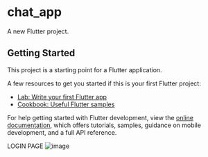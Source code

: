 # chat_app

A new Flutter project.

## Getting Started

This project is a starting point for a Flutter application.

A few resources to get you started if this is your first Flutter project:

- [Lab: Write your first Flutter app](https://docs.flutter.dev/get-started/codelab)
- [Cookbook: Useful Flutter samples](https://docs.flutter.dev/cookbook)

For help getting started with Flutter development, view the
[online documentation](https://docs.flutter.dev/), which offers tutorials,
samples, guidance on mobile development, and a full API reference.

LOGIN PAGE
![image](https://github.com/Aman5Techie/FLutter-Git-project/assets/128216071/9894bd41-d03e-44fd-b7ee-fc76432c7b30)

